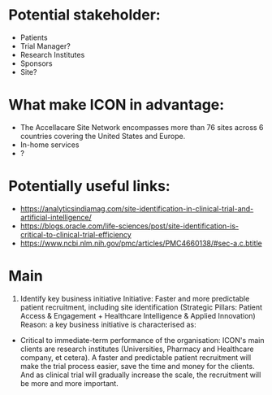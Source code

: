 # Potential stakeholder:
+ Patients
+ Trial Manager?
+ Research Institutes
+ Sponsors
+ Site?

# What make ICON in advantage:
+ The Accellacare Site Network encompasses more than 76 sites across 6 countries covering the United States and Europe. 
+ In-home services
+ ?

# Potentially useful links:
+ <https://analyticsindiamag.com/site-identification-in-clinical-trial-and-artificial-intelligence/>
+ <https://blogs.oracle.com/life-sciences/post/site-identification-is-critical-to-clinical-trial-efficiency>
+ <https://www.ncbi.nlm.nih.gov/pmc/articles/PMC4660138/#sec-a.c.btitle>

# Main
1. Identify key business initiative
Initiative: Faster and more predictable patient recruitment, including site identification (Strategic Pillars: Patient Access & Engagement + Healthcare Intelligence & Applied Innovation) 
Reason: a key business initiative is characterised as:
+ Critical to immediate-term performance of the organisation:
ICON's main clients are research institutes (Universities, Pharmacy and Healthcare company, et cetera). A faster and predictable patient recruitment will make the trial process easier, save the time and money for the clients. And as clinical trial will gradually increase the scale, the recruitment will be more and more important.
